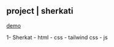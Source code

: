 ## project | sherkati

[demo](#project--sherkati)


1- Sherkat 
    - html
    - css
    - tailwind css
    - js
